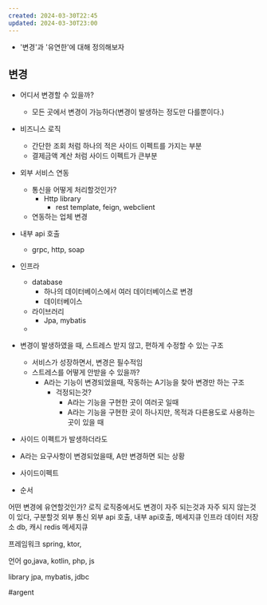 ```yaml
---
created: 2024-03-30T22:45
updated: 2024-03-30T23:00
---
```

- '변경'과 '유연한'에 대해 정의해보자

## 변경
- 어디서 변경할 수 있을까?
	- 모든 곳에서 변경이 가능하다(변경이 발생하는 정도만 다를뿐이다.)
- 비즈니스 로직
	- 간단한 조회 처럼 하나의 적은 사이드 이펙트를 가지는 부분
	- 결제금액 계산 처럼 사이드 이펙트가 큰부분
- 외부 서비스 연동
	- 통신을 어떻게 처리할것인가?
		- Http library
			- rest template, feign, webclient
	- 연동하는 업체 변경
- 내부 api 호출
	- grpc, http, soap
- 인프라
	- database
		- 하나의 데이터베이스에서 여러 데이터베이스로 변경
		- 데이터베이스
	- 라이브러리
		- Jpa, mybatis
	- 

- 변경이 발생하였을 때, 스트레스 받지 않고, 편하게 수정할 수 있는 구조
	- 서비스가 성장하면서, 변경은 필수적임
	- 스트레스를 어떻게 안받을 수 있을까?
		- A라는 기능이 변경되었을때, 작동하는 A기능을 찾아 변경만 하는 구조
			- 걱정되는것?
				- A라는 기능을 구현한 곳이 여러곳 일때
				- A라는 기능을 구현한 곳이 하나지만, 목적과 다른용도로 사용하는 곳이 있을 때

- 사이드 이펙트가 발생하더라도 
- A라는 요구사항이 변경되었을때, A만 변경하면 되는 상황
- 사이드이펙트
- 순서




어떤 변경에 유연할것인가?
로직
로직중에서도 변경이 자주 되는것과 자주 되지 않는것이 있다, 구분할것
외부 통신
외부 api 호출, 내부 api호출, 메세지큐
인프라
데이터 저장소 db,
캐시 redis
메세지큐

프레임워크
spring, ktor,

언어
go,java, kotlin, php, js

library
jpa, mybatis, jdbc


#argent 